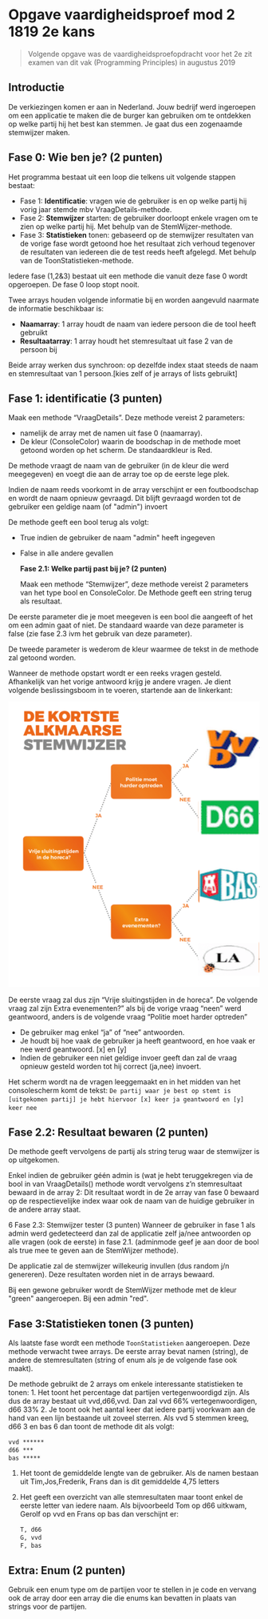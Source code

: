 # Opgave vaardigheidsproef mod 2 1819 2e kans

> Volgende opgave was de vaardigheidsproefopdracht voor het 2e zit examen van dit vak \(Programming Principles\) in augustus 2019

## Introductie

De verkiezingen komen er aan in Nederland. Jouw bedrijf werd ingeroepen om een applicatie te maken die de burger kan gebruiken om te ontdekken op welke partij hij het best kan stemmen. Je gaat dus een zogenaamde stemwijzer maken.

## Fase 0: Wie ben je? \(2 punten\)

Het programma bestaat uit een loop die telkens uit volgende stappen bestaat:

* Fase 1: **Identificatie**: vragen wie de gebruiker is en op welke partij hij vorig jaar stemde mbv VraagDetails-methode.
* Fase 2: **Stemwijzer** starten: de gebruiker doorloopt enkele vragen om te zien op welke partij hij. Met behulp van de StemWijzer-methode.
* Fase 3: **Statistieken** tonen: gebaseerd op de stemwijzer resultaten van de vorige fase wordt getoond hoe het resultaat zich verhoud tegenover de resultaten van iedereen die de test reeds heeft afgelegd. Met behulp van de ToonStatistieken-methode.

Iedere fase \(1,2&3\) bestaat uit een methode die vanuit deze fase 0 wordt opgeroepen. De fase 0 loop stopt nooit.

Twee arrays houden volgende informatie bij en worden aangevuld naarmate de informatie beschikbaar is:

* **Naamarray**: 1 array houdt de naam van iedere persoon die de tool heeft gebruikt
* **Resultaatarray**: 1 array houdt het stemresultaat uit fase 2 van de persoon bij

Beide array werken dus synchroon: op dezelfde index staat steeds de naam en stemresultaat van 1 persoon.\[kies zelf of je arrays of lists gebruikt\]

## Fase 1: identificatie \(3 punten\)

Maak een methode “VraagDetails”. Deze methode vereist 2 parameters:

* namelijk de array met de namen uit fase 0 \(naamarray\).
* De kleur \(ConsoleColor\) waarin de boodschap in de methode moet getoond worden op het scherm. De standaardkleur is Red.

De methode vraagt de naam van de gebruiker \(in de kleur die werd meegegeven\) en voegt die aan de array toe op de eerste lege plek.

Indien de naam reeds voorkomt in de array verschijnt er een foutboodschap en wordt de naam opnieuw gevraagd. Dit blijft gevraagd worden tot de gebruiker een geldige naam \(of "admin"\) invoert

De methode geeft een bool terug als volgt:

* True indien de gebruiker de naam "admin" heeft ingegeven
* False in alle andere gevallen

  **Fase 2.1: Welke partij past bij je? \(2 punten\)**

  Maak een methode “Stemwijzer”, deze methode vereist 2 parameters van het type bool en ConsoleColor. De Methode geeft een string terug als resultaat.

De eerste parameter die je moet meegeven is een bool die aangeeft of het om een admin gaat of niet. De standaard waarde van deze parameter is false \(zie fase 2.3 ivm het gebruik van deze parameter\).

De tweede parameter is wederom de kleur waarmee de tekst in de methode zal getoond worden.

Wanneer de methode opstart wordt er een reeks vragen gesteld. Afhankelijk van het vorige antwoord krijg je andere vragen. Je dient volgende beslissingsboom in te voeren, startende aan de linkerkant:

![](../../.gitbook/assets/18192ezit.png)

De eerste vraag zal dus zijn “Vrije sluitingstijden in de horeca”. De volgende vraag zal zijn Extra evenementen?” als bij de vorige vraag “neen” werd geantwoord, anders is de volgende vraag “Politie moet harder optreden”

* De gebruiker mag enkel “ja” of “nee” antwoorden.
* Je houdt bij hoe vaak de gebruiker ja  heeft geantwoord, en hoe vaak er nee werd geantwoord. \[x\] en \[y\]
* Indien de gebruiker een niet geldige invoer geeft dan zal de vraag opnieuw gesteld worden tot hij correct \(ja,nee\) invoert.

Het scherm wordt na de vragen leeggemaakt en in het midden van het consolescherm komt de tekst: `De partij waar je best op stemt is [uitgekomen partij] je hebt hiervoor [x] keer ja geantwoord en [y] keer nee`

## Fase 2.2: Resultaat bewaren \(2 punten\)

De methode geeft vervolgens de partij als string terug waar de stemwijzer is op uitgekomen.

Enkel indien de gebruiker géén admin is \(wat je hebt teruggekregen via de bool in van VraagDetails\(\) methode wordt vervolgens z’n stemresultaat bewaard in de array 2: Dit resultaat wordt in de 2e array van fase 0 bewaard op de respectievelijke index waar ook de naam van de huidige gebruiker in de andere array staat.

6 Fase 2.3: Stemwijzer tester \(3 punten\) Wanneer de gebruiker in fase 1 als admin werd gedetecteerd dan zal de applicatie zelf ja/nee antwoorden op alle vragen \(ook de eerste\) in fase 2.1. \(adminmode geef je aan door de bool als true mee te geven aan de StemWijzer methode\).

De applicatie zal de stemwijzer willekeurig invullen \(dus random j/n genereren\). Deze resultaten worden niet in de arrays bewaard.

Bij een gewone gebruiker wordt de StemWijzer methode met de kleur "green" aangeroepen. Bij een admin "red".

## Fase 3:Statistieken tonen \(3 punten\)

Als laatste fase wordt een methode `ToonStatistieken` aangeroepen. Deze methode verwacht twee arrays. De eerste array bevat namen \(string\), de andere de stemresultaten \(string of enum als je de volgende fase ook maakt\).

De methode gebruikt de 2 arrays om enkele interessante statistieken te tonen: 1. Het toont het percentage dat partijen vertegenwoordigd zijn. Als dus de array bestaat uit vvd,d66,vvd. Dan zal vvd 66% vertegenwoordigen, d66 33% 2. Je toont ook het aantal keer dat iedere partij voorkwam aan de hand van een lijn bestaande uit zoveel sterren. Als vvd 5 stemmen kreeg, d66 3 en bas 6 dan toont de methode dit als volgt:

```text
vvd ******
d66 ***
bas *****
```

1. Het toont de gemiddelde lengte van de gebruiker. Als de namen bestaan uit Tim,Jos,Frederik, Frans dan is dit gemiddelde 4,75 letters
2. Het geeft een overzicht van alle stemresultaten maar toont enkel de eerste letter van iedere naam. Als bijvoorbeeld Tom op d66 uitkwam, Gerolf op vvd en Frans op bas dan verschijnt er:

   ```text
   T, d66
   G, vvd
   F, bas
   ```

## Extra: Enum \(2 punten\)

Gebruik een enum type om de partijen voor te stellen in je code en vervang ook de array door een array die die enums kan bevatten in plaats van strings voor de partijen.

